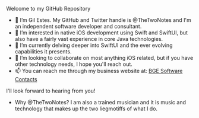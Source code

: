 Welcome to my GitHub Repository

- 👋 I’m Gil Estes. My GitHub and Twitter handle is @TheTwoNotes and I'm an independent software developer and consultant.
- 👀 I’m interested in native iOS development using Swift and SwiftUI, but also have a fairly vast experience in core Java technologies.
- 🌱 I’m currently delving deeper into SwiftUI and the ever evolving capabilities it presents.
- 💞️ I’m looking to collaborate on most anything iOS related, but if you have other technology needs, I hope you'll reach out.
- 📫 You can reach me through my business website at: [BGE Software Contacts](https://bgesoftware.com/contact-us/)

I'll look forward to hearing from you!

- Why @TheTwoNotes? I am also a trained musician and it is music and technology that makes up the two liegmotiffs of what I do.


<!---
TheTwoNotes/TheTwoNotes is a ✨ special ✨ repository because its `README.md` (this file) appears on your GitHub profile.
You can click the Preview link to take a look at your changes.
--->
